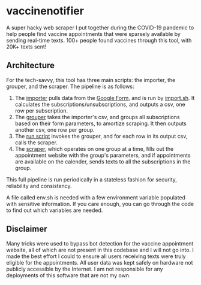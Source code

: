 # vaccinenotifier
A super hacky web scraper I put together during the COVID-19 pandemic to help people find vaccine
appointments that were sparsely available by sending real-time texts. 100+ people found vaccines through this tool, with 20K+ texts sent!

## Architecture

For the tech-savvy, this tool has three main scripts: the importer, the grouper, and the scraper. The pipeline is as follows:
1) The [importer](importlist.py) pulls data from the [Google Form](https://bestvibes.me/vaccines/notify), and is run by [import.sh](import.sh).
It calculates the subscriptions/unsubscriptions, and outputs a csv, one row per subscription.
2) The [grouper](processlist.py) takes the importer's csv, and groups all subscriptions based on their form parameters, to amortize scraping. It then
outputs another csv, one row per group.
3) The [run script](run.sh) invokes the grouper, and for each row in its output csv, calls the scraper.
3) The [scraper](scraper.py), which operates on one group at a time, fills out the appointment website with the group's parameters, and if appointments
are available on the calender, sends texts to all the subscriptions in the group.

This full pipeline is run periodically in a stateless fashion for security, reliability and consistency.

A file called env.sh is needed with a few environment variable populated with sensitive information. If you care enough, you can go through the code to find out which variables are needed.

## Disclaimer
Many tricks were used to bypass bot detection for the vaccine appointment website, all of which
are not present in this codebase and I will not go into. I made the best effort I could to ensure all users receiving texts were truly eligible for the
appointments. All user data was kept safely on hardware not publicly accessible by the Internet. I am not responsible for any deployments of this software
that are not my own.
